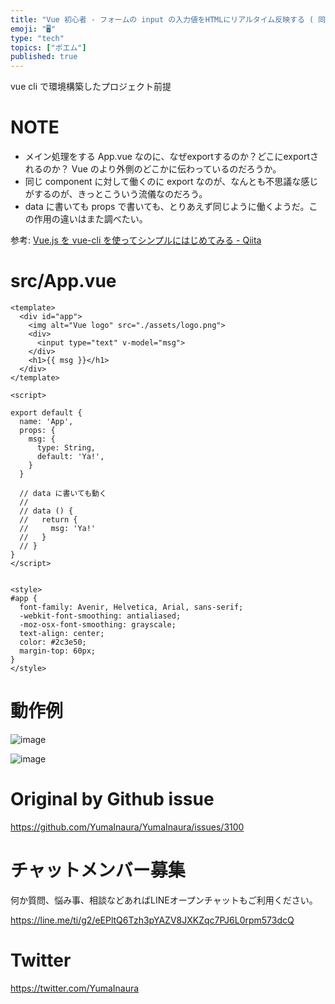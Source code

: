 ```yaml
---
title: "Vue 初心者 - フォームの input の入力値をHTMLにリアルタイム反映する ( 同じComponentでのデータバインド )  ("
emoji: "🖥"
type: "tech"
topics: ["ポエム"]
published: true
---
```


vue cli で環境構築したプロジェクト前提

# NOTE

- メイン処理をする App.vue なのに、なぜexportするのか？どこにexportされるのか？ Vue のより外側のどこかに伝わっているのだろうか。
- 同じ component に対して働くのに export なのが、なんとも不思議な感じがするのが、きっとこういう流儀なのだろう。 
- data に書いても props で書いても、とりあえず同じように働くようだ。この作用の違いはまた調べたい。

参考: [Vue.js を vue-cli を使ってシンプルにはじめてみる - Qiita](https://qiita.com/567000/items/dde495d6a8ad1c25fa43)

# src/App.vue

```vue
<template>
  <div id="app">
    <img alt="Vue logo" src="./assets/logo.png">
    <div>
      <input type="text" v-model="msg">
    </div>
    <h1>{{ msg }}</h1>
  </div>
</template>

<script>

export default {
  name: 'App',
  props: {
    msg: {
      type: String,
      default: 'Ya!',
    }
  }

  // data に書いても動く
  //
  // data () {
  //   return {
  //     msg: 'Ya!'
  //   }
  // }
}
</script>


<style>
#app {
  font-family: Avenir, Helvetica, Arial, sans-serif;
  -webkit-font-smoothing: antialiased;
  -moz-osx-font-smoothing: grayscale;
  text-align: center;
  color: #2c3e50;
  margin-top: 60px;
}
</style>
```

# 動作例

![image](https://user-images.githubusercontent.com/13635059/80584798-35537c00-8a4d-11ea-90da-ff52a08894d5.png)

![image](https://user-images.githubusercontent.com/13635059/80584959-764b9080-8a4d-11ea-9d2a-cd429069d482.png)


# Original by Github issue

https://github.com/YumaInaura/YumaInaura/issues/3100











<!-- Update From Qiita API -->

# チャットメンバー募集


何か質問、悩み事、相談などあればLINEオープンチャットもご利用ください。

https://line.me/ti/g2/eEPltQ6Tzh3pYAZV8JXKZqc7PJ6L0rpm573dcQ





# Twitter


https://twitter.com/YumaInaura


<!-- Update From Qiita API -->


